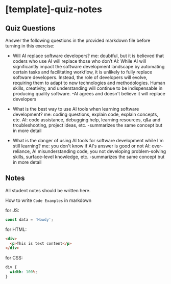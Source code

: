# [template]-quiz-notes

## Quiz Questions

Answer the following questions in the provided markdown file before turning in this exercise:

- Will AI replace software developers?
  me: doubtful, but it is believed that coders who use AI will replace those who don’t
  AI: While AI will significantly impact the software development landscape by automating certain tasks and facilitating workflow, it is unlikely to fully replace software developers. Instead, the role of developers will evolve, requiring them to adapt to new technologies and methodologies. Human skills, creativity, and understanding will continue to be indispensable in producing quality software.
  -AI agrees and doesn't believe it will replace developers

- What is the best way to use AI tools when learning software development?
  me: coding questions, explain code, explain concepts, etc.
  AI: code assistance, debugging help, learning resources, q&a and troubleshooting, project ideas, etc.
  -summarizes the same concept but in more detail

- What is the danger of using AI tools for software development while I'm still learning?
  me: you don't know if AI's answer is good or not
  AI: over-reliance, AI misunderstanding code, you not developing problem-solving skills, surface-level knowledge, etc.
  -summarizes the same concept but in more detail

## Notes

All student notes should be written here.

How to write `Code Examples` in markdown

for JS:

```js
const data = 'Howdy';
```

for HTML:

```html
<div>
  <p>This is text content</p>
</div>
```

for CSS:

```css
div {
  width: 100%;
}
```
